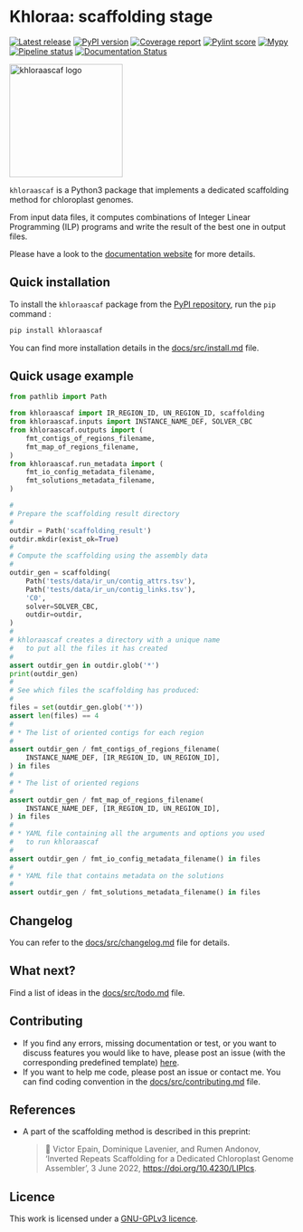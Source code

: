 # Khloraa: scaffolding stage

[![Latest release](https://gitlab.com/khloraa_scaffolding/khloraa_scaffolding/-/badges/release.svg)](https://gitlab.com/khloraa_scaffolding/khloraa_scaffolding/-/releases)
[![PyPI version](https://badge.fury.io/py/khloraascaf.svg)](https://badge.fury.io/py/khloraascaf)
[![Coverage report](https://gitlab.com/khloraa_scaffolding/khloraa_scaffolding/badges/main/coverage.svg)](https://gitlab.com/khloraa_scaffolding/khloraa_scaffolding/-/commits/main)
[![Pylint score](https://gitlab.com/khloraa_scaffolding/khloraa_scaffolding/-/jobs/artifacts/main/raw/pylint/pylint.svg?job=pylint)](https://gitlab.com/khloraa_scaffolding/khloraa_scaffolding/-/commits/main)
[![Mypy](https://gitlab.com/khloraa_scaffolding/khloraa_scaffolding/-/jobs/artifacts/main/raw/mypy/mypy.svg?job=mypy)](https://gitlab.com/khloraa_scaffolding/khloraa_scaffolding/-/commits/main)
[![Pipeline status](https://gitlab.com/khloraa_scaffolding/khloraa_scaffolding/badges/main/pipeline.svg)](https://gitlab.com/khloraa_scaffolding/khloraa_scaffolding/-/commits/main)
[![Documentation Status](https://readthedocs.org/projects/khloraa_scaffolding/badge/?version=latest)](https://khloraa_scaffolding.readthedocs.io/en/latest/?badge=latest)

 <img src="docs/img/logo_transp.png" alt="khloraascaf logo"
width="200" height="200">

`khloraascaf` is a Python3 package that implements a dedicated scaffolding method for chloroplast genomes.

From input data files, it computes combinations of Integer Linear Programming (ILP) programs and write the result of the best one in output files.

Please have a look to the [documentation website](https://khloraa_scaffolding.readthedocs.io) for more details.


## Quick installation

To install the `khloraascaf` package from the [PyPI repository](https://pypi.org/project/khloraascaf/), run the `pip` command :
```sh
pip install khloraascaf
```

You can find more installation details in the [docs/src/install.md](docs/src/install.md) file.


## Quick usage example

```python
from pathlib import Path

from khloraascaf import IR_REGION_ID, UN_REGION_ID, scaffolding
from khloraascaf.inputs import INSTANCE_NAME_DEF, SOLVER_CBC
from khloraascaf.outputs import (
    fmt_contigs_of_regions_filename,
    fmt_map_of_regions_filename,
)
from khloraascaf.run_metadata import (
    fmt_io_config_metadata_filename,
    fmt_solutions_metadata_filename,
)

#
# Prepare the scaffolding result directory
#
outdir = Path('scaffolding_result')
outdir.mkdir(exist_ok=True)
#
# Compute the scaffolding using the assembly data
#
outdir_gen = scaffolding(
    Path('tests/data/ir_un/contig_attrs.tsv'),
    Path('tests/data/ir_un/contig_links.tsv'),
    'C0',
    solver=SOLVER_CBC,
    outdir=outdir,
)
#
# khloraascaf creates a directory with a unique name
#   to put all the files it has created
#
assert outdir_gen in outdir.glob('*')
print(outdir_gen)
#
# See which files the scaffolding has produced:
#
files = set(outdir_gen.glob('*'))
assert len(files) == 4
#
# * The list of oriented contigs for each region
#
assert outdir_gen / fmt_contigs_of_regions_filename(
    INSTANCE_NAME_DEF, [IR_REGION_ID, UN_REGION_ID],
) in files
#
# * The list of oriented regions
#
assert outdir_gen / fmt_map_of_regions_filename(
    INSTANCE_NAME_DEF, [IR_REGION_ID, UN_REGION_ID],
) in files
#
# * YAML file containing all the arguments and options you used
#   to run khloraascaf
#
assert outdir_gen / fmt_io_config_metadata_filename() in files
#
# * YAML file that contains metadata on the solutions
#
assert outdir_gen / fmt_solutions_metadata_filename() in files
```


## Changelog

You can refer to the [docs/src/changelog.md](docs/src/changelog.md) file for details.


## What next?

Find a list of ideas in the [docs/src/todo.md](docs/src/todo.md) file.


## Contributing

* If you find any errors, missing documentation or test, or you want to discuss features you would like to have, please post an issue (with the corresponding predefined template) [here](https://gitlab.com/khloraa_scaffolding/khloraa_scaffolding/-/issues).
* If you want to help me code, please post an issue or contact me. You can find coding convention in the [docs/src/contributing.md](docs/src/contributing.md) file.


## References

<!-- DOCU must update reference -->

* A part of the scaffolding method is described in this preprint:
    > 📰 Victor Epain, Dominique Lavenier, and Rumen Andonov, ‘Inverted Repeats Scaffolding for a Dedicated Chloroplast Genome Assembler’, 3 June 2022, https://doi.org/10.4230/LIPIcs.


## Licence

This work is licensed under a [GNU-GPLv3 licence](LICENCE).